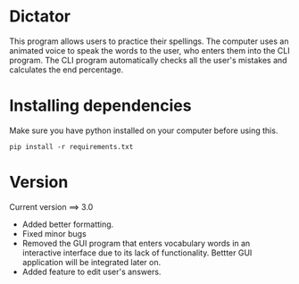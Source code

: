 # Dictator
This program allows users to practice their spellings. The computer uses an animated voice to speak the words to the user, who enters them into the CLI program. The CLI program automatically checks all the user's mistakes and calculates the end percentage.

# Installing dependencies
Make sure you have python installed on your computer before using this.
```command line
pip install -r requirements.txt
```

# Version
Current version ==> 3.0
- Added better formatting.
- Fixed minor bugs
- Removed the GUI program that enters vocabulary words in an interactive interface due to its lack of functionality. Bettter GUI application will be integrated later on.
- Added feature to edit user's answers.